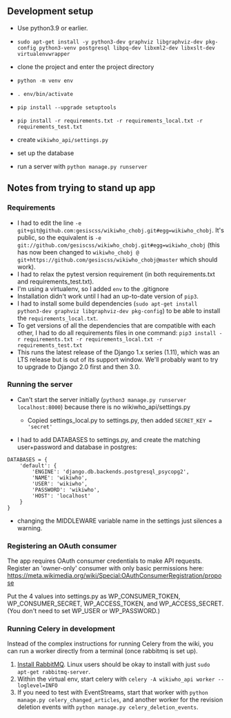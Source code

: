 ## Development setup

* Use python3.9 or earlier.
  
* `sudo apt-get install -y python3-dev graphviz libgraphviz-dev pkg-config python3-venv postgresql libpq-dev libxml2-dev libxslt-dev virtualenvwrapper`
* clone the project and enter the project directory
* `python -m venv env`
* `. env/bin/activate`
* `pip install --upgrade setuptools`
* `pip install -r requirements.txt -r requirements_local.txt -r requirements_test.txt`
* create `wikiwho_api/settings.py`
* set up the database
* run a server with `python manage.py runserver`


## Notes from trying to stand up app

### Requirements

* I had to edit the line `-e git+git@github.com:gesiscss/wikiwho_chobj.git#egg=wikiwho_chobj`. It's public, so the equivalent is `-e git://github.com/gesiscss/wikiwho_chobj.git#egg=wikiwho_chobj` (this has now been changed to `wikiwho_chobj @ git+https://github.com/gesiscss/wikiwho_chobj@master` which should work).
* I had to relax the pytest version requirement (in both requirements.txt and requirements_test.txt).
* I'm using a virtualenv, so I added `env` to the .gitignore
* Installation didn't work until I had an up-to-date version of `pip3`.
* I had to install some build dependencies (`sudo apt-get install python3-dev graphviz libgraphviz-dev pkg-config`) to be able to install the `requirements_local.txt`.
* To get versions of all the dependencies that are compatible with each other, I had to do all requirements files in one command: `pip3 install -r requirements.txt -r requirements_local.txt -r requirements_test.txt`
* This runs the latest release of the Django 1.x series (1.11), which was an LTS release but is out of its support window. We'll probably want to try to upgrade to Django 2.0 first and then 3.0.

### Running the server
* Can't start the server initially (`python3 manage.py runserver localhost:8000`) because there is no wikiwho_api/settings.py 
  * Copied settings_local.py to settings.py, then added `SECRET_KEY = 'secret'`

* I had to add DATABASES to settings.py, and create the matching user+password and database in postgres:

```
DATABASES = {
    'default': {
        'ENGINE': 'django.db.backends.postgresql_psycopg2', 
        'NAME': 'wikiwho',                     
        'USER': 'wikiwho',
        'PASSWORD': 'wikiwho',
        'HOST': 'localhost'
    }
}
```

* changing the MIDDLEWARE variable name in the settings just silences a warning.

### Registering an OAuth consumer

The app requires OAuth consumer credentials to make API requests. Register an 'owner-only' consumer with only basic permissions here: https://meta.wikimedia.org/wiki/Special:OAuthConsumerRegistration/propose

Put the 4 values into settings.py as WP_CONSUMER_TOKEN, WP_CONSUMER_SECRET, WP_ACCESS_TOKEN, and WP_ACCESS_SECRET. (You don't need to set WP_USER or WP_PASSWORD.)

### Running Celery in development

Instead of the complex instructions for running Celery from the wiki, you can run a worker directly from a terminal (once rabbitmq is set up).

1. [Install RabbitMQ](https://www.rabbitmq.com/download.html). Linux users should be okay to install with just `sudo apt-get rabbitmq-server`.
2. Within the virtual env, start celery with `celery -A wikiwho_api worker --loglevel=INFO`
3. If you need to test with EventStreams, start that worker with `python manage.py celery_changed_articles`,
   and another worker for the revision deletion events with `python manage.py celery_deletion_events`.
